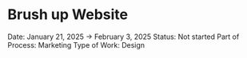 # Brush up Website

Date: January 21, 2025 → February 3, 2025
Status: Not started
Part of Process: Marketing
Type of Work: Design